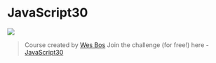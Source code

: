 # JavaScript30

![](https://javascript30.com/images/JS3-social-share.png)

> Course created by [Wes Bos](https://github.com/wesbos)
> Join the challenge (for free!) here - [JavaScript30](https://javascript30.com/account)